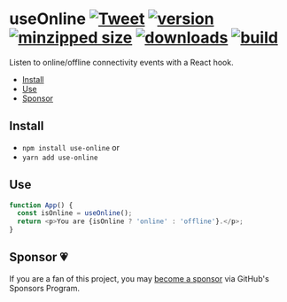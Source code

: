 # useOnline [![Tweet](https://img.shields.io/twitter/url/http/shields.io.svg?style=social)](https://twitter.com/intent/tweet?text=Listen%20to%20online%20connectivity%20events%20with%20a%20React%20hook.&url=https://github.com/CharlesStover/use-online&via=CharlesStover&hashtags=react,reactjs,javascript,typescript,webdev,webdevelopment) [![version](https://img.shields.io/npm/v/use-online.svg)](https://www.npmjs.com/package/use-online) [![minzipped size](https://img.shields.io/bundlephobia/minzip/use-online.svg)](https://www.npmjs.com/package/use-online) [![downloads](https://img.shields.io/npm/dt/use-online.svg)](https://www.npmjs.com/package/use-online) [![build](https://api.travis-ci.com/CharlesStover/use-online.svg)](https://travis-ci.com/CharlesStover/use-online/)

Listen to online/offline connectivity events with a React hook.

- [Install](#install)
- [Use](#use)
- [Sponsor](#sponsor)

## Install

- `npm install use-online` or
- `yarn add use-online`

## Use

```javascript
function App() {
  const isOnline = useOnline();
  return <p>You are {isOnline ? 'online' : 'offline'}.</p>;
}
```

## Sponsor 💗

If you are a fan of this project, you may
[become a sponsor](https://github.com/sponsors/CharlesStover)
via GitHub's Sponsors Program.
